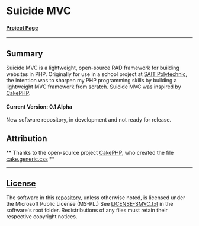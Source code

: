 # Suicide MVC
#### [Project Page][project]

---

## Summary
Suicide MVC is a lightweight, open-source RAD framework for building websites in PHP. Originally for use in a school project at [SAIT Polytechnic](http://www.sait.ca/), the intention was to sharpen my PHP programming skills by building a lightweight MVC framework from scratch. Suicide MVC was inspired by [CakePHP](https://github.com/cakephp/cakephp).

#### Current Version: 0.1 Alpha
New software repository, in development and not ready for release.

## Attribution
** Thanks to the open-source project [CakePHP](https://github.com/cakephp/cakephp), who created the file [cake.generic.css](https://github.com/TheFirstDeity/SuicideMvc/tree/master/Src/View/Style/CakePHP) **

---

## [License][license]
The software in this [repository][project], unless otherwise noted, is licensed under the Microsoft Public License (MS-PL.) See [LICENSE-SMVC.txt][license] in the software's root folder. Redistributions of any files must retain their respective copyright notices.

[project]: https://github.com/TheFirstDeity/SuicideMvc
[license]: https://raw.githubusercontent.com/TheFirstDeity/SuicideMvc/master/LICENSE-SMVC.txt